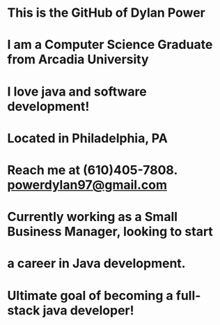 # This is the GitHub of Dylan Power
# I am a Computer Science Graduate from Arcadia University
# I love java and software development!
# Located in Philadelphia, PA
# Reach me at (610)405-7808. powerdylan97@gmail.com
# Currently working as a Small Business Manager, looking to start
# a career in Java development.
# Ultimate goal of becoming a full-stack java developer!

<!---
powerdylan97/powerdylan97 is a ✨ special ✨ repository because its `README.md` (this file) appears on your GitHub profile.
You can click the Preview link to take a look at your changes.
--->
